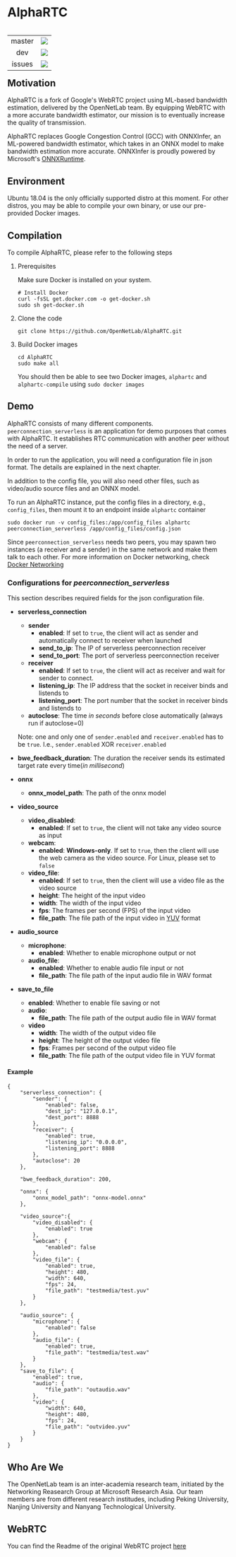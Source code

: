 # AlphaRTC
<p>
    <table align="left">
        <tr>
            <td align="center">master</td>
            <td align="center">
                <a href="https://dev.azure.com/OpenNetLab/ONL-github/_build/latest?definitionId=3&branchName=main">
                    <img src="https://dev.azure.com/OpenNetLab/ONL-github/_apis/build/status/OpenNetLab.AlphaRTC?branchName=main">
                </a>
            </td>
        </tr>
        <tr>
            <td align="center">dev</td>
            <td align="center">
                <a href="https://dev.azure.com/OpenNetLab/ONL-github/_build/latest?definitionId=3&branchName=dev">
                    <img src="https://dev.azure.com/OpenNetLab/ONL-github/_apis/build/status/OpenNetLab.AlphaRTC?branchName=dev">
                </a>
            </td>
        </tr>
        <tr>
            <td align="center">issues</td>
            <td align="center">
                <a href="https://github.com/OpenNetLab/AlphaRTC/issues">
                    <img src="https://img.shields.io/github/issues-raw/OpenNetLab/AlphaRTC">
                </a>
            </td>
        </tr>
    </table>
</p>


## Motivation
AlphaRTC is a fork of Google's WebRTC project using ML-based bandwidth estimation, delivered by the OpenNetLab team. By equipping WebRTC with a more accurate bandwidth estimator, our mission is to eventually increase the quality of transmission.

AlphaRTC replaces Google Congestion Control (GCC) with ONNXInfer, an ML-powered bandwidth estimator, which takes in an ONNX model to make bandwidth estimation more accurate. ONNXInfer is proudly powered by Microsoft's [ONNXRuntime](https://github.com/microsoft/onnxruntime).

## Environment
Ubuntu 18.04 is the only officially supported distro at this moment. For other distros, you may be able to compile your own binary, or use our pre-provided Docker images.

## Compilation

To compile AlphaRTC, please refer to the following steps

1. Prerequisites

   Make sure Docker is installed on your system.

   ```
   # Install Docker
   curl -fsSL get.docker.com -o get-docker.sh
   sudo sh get-docker.sh
   ```

2. Clone the code
   ```
   git clone https://github.com/OpenNetLab/AlphaRTC.git
   ```

3. Build Docker images
   ```
   cd AlphaRTC
   sudo make all
   ```
 
   You should then be able to see two Docker images, `alphartc` and `alphartc-compile` using `sudo docker images`
 
## Demo
AlphaRTC consists of many different components. `peerconnection_serverless` is an application for demo purposes that comes with AlphaRTC. It establishes RTC communication with another peer without the need of a server.

In order to run the application, you will need a configuration file in json format. The details are explained in the next chapter.

In addition to the config file, you will also need other files, such as video/audio source files and an ONNX model.

To run an AlphaRTC instance, put the config files in a directory, e.g., `config_files`, then mount it to an endpoint inside `alphartc` container

```
sudo docker run -v config_files:/app/config_files alphartc peerconnection_serverless /app/config_files/config.json
```

Since `peerconnection_serverless` needs two peers, you may spawn two instances (a receiver and a sender) in the same network and make them talk to each other. For more information on Docker networking, check [Docker Networking](https://docs.docker.com/network/network-tutorial-standalone/)

### Configurations for *peerconnection_serverless*
This section describes required fields for the json configuration file.

- **serverless_connection**
  - **sender**
    - **enabled**: If set to `true`, the client will act as sender and automatically connect to receiver when launched
    - **send_to_ip**: The IP of serverless peerconnection receiver 
    - **send_to_port**: The port of serverless peerconnection receiver
  - **receiver**
    - **enabled**: If set to `true`, the client will act as receiver and wait for sender to connect.
    - **listening_ip**: The IP address that the socket in receiver binds and listends to
    - **listening_port**: The port number that the socket in receiver binds and listends to
  - **autoclose**: The time *in seconds* before close automatically (always run if autoclose=0)

  Note: one and only one of `sender.enabled` and `receiver.enabled` has to be `true`. I.e., `sender.enabled` XOR `receiver.enabled`

- **bwe_feedback_duration**: The duration the receiver sends its estimated target rate every time(*in millisecond*)

- **onnx**
  - **onnx_model_path**: The path of the onnx model

- **video_source**
  - **video_disabled**:
    - **enabled**: If set to `true`, the client will not take any video source as input
  - **webcam**:
    - **enabled**: __Windows-only__. If set to `true`, then the client will use the web camera as the video source. For Linux, please set to `false`
  - **video_file**:
    - **enabled**: If set to `true`, then the client will use a video file as the video source
    - **height**: The height of the input video
    - **width**: The width of the input video
    - **fps**: The frames per second (FPS) of the input video
    - **file_path**: The file path of the input video in [YUV](https://en.wikipedia.org/wiki/YUV) format

- **audio_source**
  - **microphone**:
    - **enabled**: Whether to enable microphone output or not
  - **audio_file**:
    - **enabled**: Whether to enable audio file input or not
    - **file_path**: The file path of the input audio file in WAV format

- **save_to_file**
  - **enabled**: Whether to enable file saving or not
  - **audio**:
      - **file_path**: The file path of the output audio file in WAV format
  - **video**
      - **width**: The width of the output video file
      - **height**: The height of the output video file
      - **fps**: Frames per second of the output video file
      - **file_path**: The file path of the output video file in YUV format

#### Example

```
{
    "serverless_connection": {
        "sender": {
            "enabled": false,
            "dest_ip": "127.0.0.1",
            "dest_port": 8888
        },
        "receiver": {
            "enabled": true,
            "listening_ip": "0.0.0.0",
            "listening_port": 8888
        },
        "autoclose": 20
    },

    "bwe_feedback_duration": 200,

    "onnx": {
        "onnx_model_path": "onnx-model.onnx"
    },

    "video_source":{
        "video_disabled": {
            "enabled": true
        },
        "webcam": {
            "enabled": false
        },
        "video_file": {
            "enabled": true,
            "height": 480,
            "width": 640,
            "fps": 24,
            "file_path": "testmedia/test.yuv"
        }
    },

    "audio_source": {
        "microphone": {
            "enabled": false
        },
        "audio_file": {
            "enabled": true,
            "file_path": "testmedia/test.wav"
        }
    },
    "save_to_file": {
        "enabled": true,
        "audio": {
            "file_path": "outaudio.wav"
        },
        "video": {
            "width": 640,
            "height": 480,
            "fps": 24,
            "file_path": "outvideo.yuv"
        }
    }
}
```
## Who Are We
The OpenNetLab team is an inter-academia research team, initiated by the Networking Reasearch Group at Microsoft Research Asia. Our team members are from different research institudes, including Peking University, Nanjing University and Nanyang Technological University.

## WebRTC
You can find the Readme of the original WebRTC project [here](./README.webrtc.md)